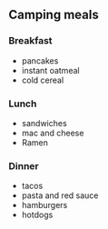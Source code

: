 ## Camping meals

### Breakfast

- pancakes
- instant oatmeal
- cold cereal


### Lunch

- sandwiches
- mac and cheese
- Ramen


### Dinner

- tacos
- pasta and red sauce
- hamburgers
- hotdogs
